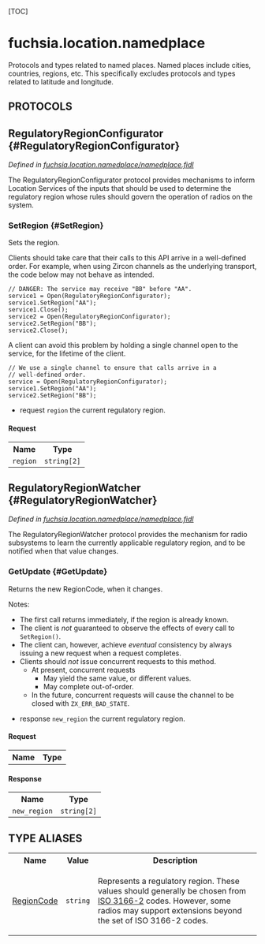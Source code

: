 [TOC]

# fuchsia.location.namedplace

<p>Protocols and types related to named places. Named places include cities,
countries, regions, etc. This specifically excludes protocols and types
related to latitude and longitude.</p>

## **PROTOCOLS**

## RegulatoryRegionConfigurator {#RegulatoryRegionConfigurator}
*Defined in [fuchsia.location.namedplace/namedplace.fidl](https://fuchsia.googlesource.com/fuchsia/+/master/sdk/fidl/fuchsia.location/namedplace.fidl#20)*

<p>The RegulatoryRegionConfigurator protocol provides mechanisms to
inform Location Services of the inputs that should be used to
determine the regulatory region whose rules should govern the
operation of radios on the system.</p>

### SetRegion {#SetRegion}

<p>Sets the region.</p>
<p>Clients should take care that their calls to this API arrive in a
well-defined order. For example, when using Zircon channels as the
underlying transport, the code below may not behave as intended.</p>
<pre><code>// DANGER: The service may receive &quot;BB&quot; before &quot;AA&quot;.
service1 = Open(RegulatoryRegionConfigurator);
service1.SetRegion(&quot;AA&quot;);
service1.Close();
service2 = Open(RegulatoryRegionConfigurator);
service2.SetRegion(&quot;BB&quot;);
service2.Close();
</code></pre>
<p>A client can avoid this problem by holding a single channel open to
the service, for the lifetime of the client.</p>
<pre><code>// We use a single channel to ensure that calls arrive in a
// well-defined order.
service = Open(RegulatoryRegionConfigurator);
service1.SetRegion(&quot;AA&quot;);
service2.SetRegion(&quot;BB&quot;);
</code></pre>
<ul>
<li>request <code>region</code> the current regulatory region.</li>
</ul>

#### Request
<table>
    <tr><th>Name</th><th>Type</th></tr>
    <tr>
            <td><code>region</code></td>
            <td>
                <code>string[2]</code>
            </td>
        </tr></table>



## RegulatoryRegionWatcher {#RegulatoryRegionWatcher}
*Defined in [fuchsia.location.namedplace/namedplace.fidl](https://fuchsia.googlesource.com/fuchsia/+/master/sdk/fidl/fuchsia.location/namedplace.fidl#56)*

<p>The RegulatoryRegionWatcher protocol provides the mechanism for
radio subsystems to learn the currently applicable regulatory
region, and to be notified when that value changes.</p>

### GetUpdate {#GetUpdate}

<p>Returns the new RegionCode, when it changes.</p>
<p>Notes:</p>
<ul>
<li>The first call returns immediately, if the region is already known.</li>
<li>The client is <em>not</em> guaranteed to observe the effects of every call
to <code>SetRegion()</code>.</li>
<li>The client can, however, achieve <em>eventual</em> consistency by always
issuing a new request when a request completes.</li>
<li>Clients should <em>not</em> issue concurrent requests to this method.
<ul>
<li>At present, concurrent requests
<ul>
<li>May yield the same value, or different values.</li>
<li>May complete out-of-order.</li>
</ul>
</li>
<li>In the future, concurrent requests will cause the channel to be
closed with <code>ZX_ERR_BAD_STATE</code>.</li>
</ul>
</li>
</ul>
<ul>
<li>response <code>new_region</code> the current regulatory region.</li>
</ul>

#### Request
<table>
    <tr><th>Name</th><th>Type</th></tr>
    </table>


#### Response
<table>
    <tr><th>Name</th><th>Type</th></tr>
    <tr>
            <td><code>new_region</code></td>
            <td>
                <code>string[2]</code>
            </td>
        </tr></table>

















## **TYPE ALIASES**

<table>
    <tr><th>Name</th><th>Value</th><th>Description</th></tr><tr>
            <td><a href="https://fuchsia.googlesource.com/fuchsia/+/master/sdk/fidl/fuchsia.location/namedplace.fidl#13">RegionCode</a></td>
            <td>
                <code>string</code></td>
            <td><p>Represents a regulatory region. These values should generally be chosen
from <a href="https://en.wikipedia.org/wiki/ISO_3166-2">ISO 3166-2</a> codes. However,
some radios may support extensions beyond the set of ISO 3166-2 codes.</p>
</td>
        </tr></table>

